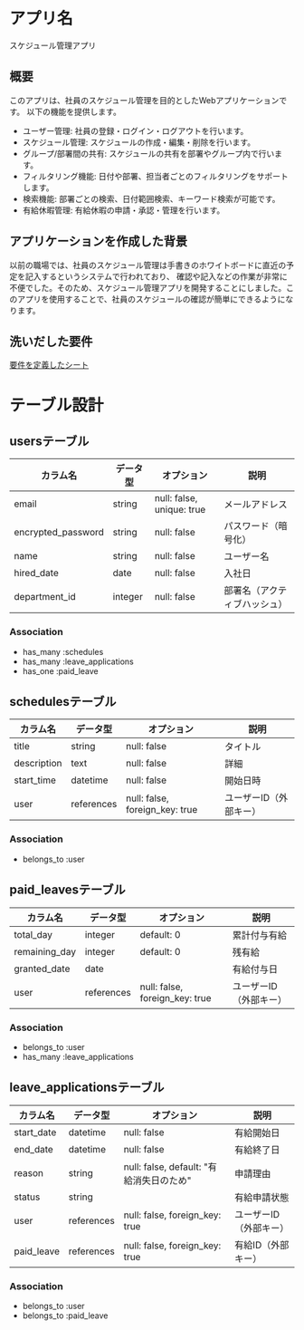 # アプリ名

スケジュール管理アプリ

## 概要

このアプリは、社員のスケジュール管理を目的としたWebアプリケーションです。
以下の機能を提供します。

- ユーザー管理: 社員の登録・ログイン・ログアウトを行います。
- スケジュール管理: スケジュールの作成・編集・削除を行います。
- グループ/部署間の共有: スケジュールの共有を部署やグループ内で行います。
- フィルタリング機能: 日付や部署、担当者ごとのフィルタリングをサポートします。
- 検索機能: 部署ごとの検索、日付範囲検索、キーワード検索が可能です。
- 有給休暇管理: 有給休暇の申請・承認・管理を行います。

## アプリケーションを作成した背景
以前の職場では、社員のスケジュール管理は手書きのホワイトボードに直近の予定を記入するというシステムで行われており、
確認や記入などの作業が非常に不便でした。そのため、スケジュール管理アプリを開発することにしました。このアプリを使用することで、社員のスケジュールの確認が簡単にできるようになります。

## 洗いだした要件
[要件を定義したシート](https://docs.google.com/spreadsheets/d/1d2BwpnPHdmJBTnB1xTj-eQoIGGTLjjCpBmRvzppnB1E/edit#gid=982722306)

# テーブル設計

## usersテーブル
| カラム名            | データ型     | オプション                         | 説明                     |
| ------------------ | -----------  | --------------------------------- | ------------------------|
| email              | string       | null: false, unique: true         | メールアドレス           |
| encrypted_password | string       | null: false                       | パスワード（暗号化）     |
| name               | string       | null: false                       | ユーザー名               |
| hired_date         | date         | null: false                       | 入社日                   |
| department_id      | integer      | null: false                       | 部署名（アクティブハッシュ）|

### Association
- has_many :schedules
- has_many :leave_applications
- has_one :paid_leave

## schedulesテーブル
| カラム名       | データ型    | オプション                       | 説明                     |
| ------------- | ----------- | ------------------------------- | ------------------------ |
| title         | string      | null: false                     | タイトル                 |
| description   | text        | null: false                     | 詳細                     |
| start_time    | datetime    | null: false                     | 開始日時                 |
| user          | references  | null: false, foreign_key: true  | ユーザーID（外部キー）    |

### Association
- belongs_to :user

## paid_leavesテーブル
| カラム名               | データ型    | オプション                       | 説明                     |
| --------------------- | ----------- | ------------------------------- | ------------------------ |
| total_day             | integer     | default: 0                      | 累計付与有給              |
| remaining_day         | integer     | default: 0                      | 残有給                   |
| granted_date          |	date		    |                                 | 有給付与日               |
| user                  | references  | null: false, foreign_key: true  | ユーザーID（外部キー）    |

### Association
- belongs_to :user
- has_many :leave_applications

## leave_applicationsテーブル
| カラム名            | データ型    | オプション                               | 説明                     |
| ------------------ | ----------- | -------------------------------------- | ------------------------ |
| start_date         | datetime    | null: false                             | 有給開始日              |
| end_date           | datetime    | null: false                             | 有給終了日              |
| reason             | string      | null: false, default: "有給消失日のため" | 申請理由                 |
| status             | string      |                                         | 有給申請状態              |
| user               | references  | null: false, foreign_key: true          | ユーザーID（外部キー）    |
| paid_leave         | references  | null: false, foreign_key: true          | 有給ID（外部キー）        |

### Association
- belongs_to :user
- belongs_to :paid_leave